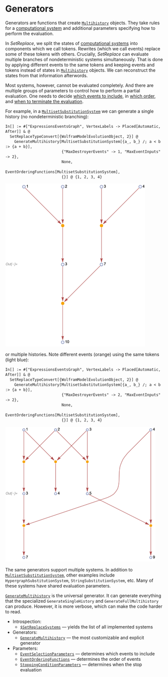 # Generators

Generators are functions that create [`Multihistory`](/Documentation/Types/Multihistory/README.md) objects. They take
rules for a [computational system](/Documentation/Systems/README.md) and additional parameters specifying how to perform
the evaluation.

In *SetReplace*, we split the states of [computational systems](/Documentation/Systems/README.md) into components which
we call tokens. Rewrites (which we call events) replace some of these tokens with others. Crucially, *SetReplace* can
evaluate multiple branches of nondeterministic systems simultaneously. That is done by applying different events to the
same tokens and keeping events and tokens instead of states in
[`Multihistory`](/Documentation/Types/Multihistory/README.md) objects. We can reconstruct the states from that
information afterwords.

Most systems, however, cannot be evaluated completely. And there are multiple groups of parameters to control how to
perform a partial evaluation. One needs to decide [which events to include](EventSelectionParameters.md), in
[which order](EventOrderingFunctions.md), and [when to terminate the evaluation](StoppingConditionParameters.md).

For example, in a [`MultisetSubstitutionSystem`](/Documentation/Systems/MultisetSubstitutionSystem.md) we can generate
a single history (no nondeterministic branching):

```wl
In[] := #["ExpressionsEventsGraph", VertexLabels -> Placed[Automatic, After]] & @
  SetReplaceTypeConvert[{WolframModelEvolutionObject, 2}] @
    GenerateMultihistory[MultisetSubstitutionSystem[{a_, b_} /; a < b :> {a + b}],
                         {"MaxDestroyerEvents" -> 1, "MaxEventInputs" -> 2},
                         None,
                         EventOrderingFunctions[MultisetSubstitutionSystem],
                         {}] @ {1, 2, 3, 4}
```

<img src="/Documentation/Images/MultisetSubstitutionSystemExample.png" width="444.6">

or multiple histories. Note different events (orange) using the same tokens (light blue):

```wl
In[] := #["ExpressionsEventsGraph", VertexLabels -> Placed[Automatic, After]] & @
  SetReplaceTypeConvert[{WolframModelEvolutionObject, 2}] @
    GenerateMultihistory[MultisetSubstitutionSystem[{a_, b_} /; a < b :> {a + b}],
                         {"MaxDestroyerEvents" -> 2, "MaxEventInputs" -> 2},
                         None,
                         EventOrderingFunctions[MultisetSubstitutionSystem],
                         {}] @ {1, 2, 3, 4}
```

<img src="/Documentation/Images/MultisetSubstitutionSystemPartialMultihistory.png" width="478.2">

The same generators support multiple systems. In addition to
[`MultisetSubstitutionSystem`](/Documentation/Systems/MultisetSubstitutionSystem.md), other examples include
`HypergraphSubstitutionSystem`, `StringSubstitutionSystem`, etc. Many of these systems have shared evaluation
parameters.

[`GenerateMultihistory`](GenerateMultihistory.md) is the universal generator. It can generate everything that the
specialized `GenerateSingleHistory` and `GenerateFullMultihistory` can produce. However, it is more verbose, which can
make the code harder to read.

* Introspection:
  * [`$SetReplaceSystems`]($SetReplaceSystems.md) &mdash; yields the list of all implemented systems
* Generators:
  * [`GenerateMultihistory`](GenerateMultihistory.md) &mdash; the most customizable and explicit generator
* Parameters:
  * [`EventSelectionParameters`](EventSelectionParameters.md) &mdash; determines which events to include
  * [`EventOrderingFunctions`](EventOrderingFunctions.md) &mdash; determines the order of events
  * [`StoppingConditionParameters`](StoppingConditionParameters.md) &mdash; determines when the stop evaluation
